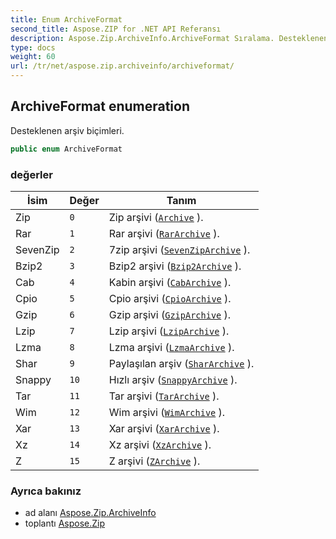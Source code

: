```yaml
---
title: Enum ArchiveFormat
second_title: Aspose.ZIP for .NET API Referansı
description: Aspose.Zip.ArchiveInfo.ArchiveFormat Sıralama. Desteklenen arşiv biçimleri.
type: docs
weight: 60
url: /tr/net/aspose.zip.archiveinfo/archiveformat/
---
```

## ArchiveFormat enumeration

Desteklenen arşiv biçimleri.

```csharp
public enum ArchiveFormat
```

### değerler

| İsim | Değer | Tanım |
| --- | --- | --- |
| Zip | `0` | Zip arşivi ([`Archive`](../../aspose.zip/archive/) ). |
| Rar | `1` | Rar arşivi ([`RarArchive`](../../aspose.zip.rar/rararchive/) ). |
| SevenZip | `2` | 7zip arşivi ([`SevenZipArchive`](../../aspose.zip.sevenzip/sevenziparchive/) ). |
| Bzip2 | `3` | Bzip2 arşivi ([`Bzip2Archive`](../../aspose.zip.bzip2/bzip2archive/) ). |
| Cab | `4` | Kabin arşivi ([`CabArchive`](../../aspose.zip.cab/cabarchive/) ). |
| Cpio | `5` | Cpio arşivi ([`CpioArchive`](../../aspose.zip.cpio/cpioarchive/) ). |
| Gzip | `6` | Gzip arşivi ([`GzipArchive`](../../aspose.zip.gzip/gziparchive/) ). |
| Lzip | `7` | Lzip arşivi ([`LzipArchive`](../../aspose.zip.lzip/lziparchive/) ). |
| Lzma | `8` | Lzma arşivi ([`LzmaArchive`](../../aspose.zip.lzma/lzmaarchive/) ). |
| Shar | `9` | Paylaşılan arşiv ([`SharArchive`](../../aspose.zip.shar/shararchive/) ). |
| Snappy | `10` | Hızlı arşiv ([`SnappyArchive`](../../aspose.zip.snappy/snappyarchive/) ). |
| Tar | `11` | Tar arşivi ([`TarArchive`](../../aspose.zip.tar/tararchive/) ). |
| Wim | `12` | Wim arşivi ([`WimArchive`](../../aspose.zip.wim/wimarchive/) ). |
| Xar | `13` | Xar arşivi ([`XarArchive`](../../aspose.zip.xar/xararchive/) ). |
| Xz | `14` | Xz arşivi ([`XzArchive`](../../aspose.zip.xz/xzarchive/) ). |
| Z | `15` | Z arşivi ([`ZArchive`](../../aspose.zip.z/zarchive/) ). |

### Ayrıca bakınız

* ad alanı [Aspose.Zip.ArchiveInfo](../../aspose.zip.archiveinfo/)
* toplantı [Aspose.Zip](../../)


